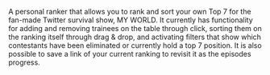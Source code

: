 A personal ranker that allows you to rank and sort your own Top 7 for the fan-made Twitter survival show, MY WORLD. It currently has functionality for adding and removing trainees on the table through click, sorting them on the ranking itself through drag & drop, and activating filters that show which contestants have been eliminated or currently hold a top 7 position. It is also possible to save a link of your current ranking to revisit it as the episodes progress. 
